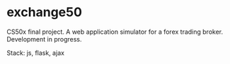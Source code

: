 # exchange50

CS50x final project.
A web application simulator for a forex trading broker.
Development in progress.

Stack: js, flask, ajax
